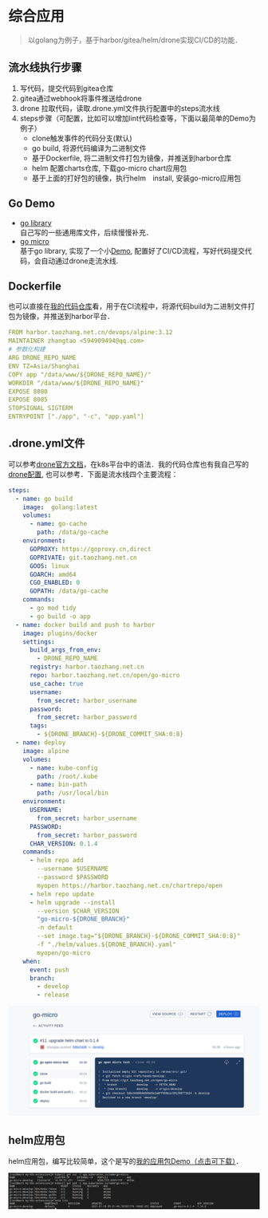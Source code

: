 综合应用
============

> 以golang为例子，基于harbor/gitea/helm/drone实现CI/CD的功能．

## 流水线执行步骤
1. 写代码，提交代码到gitea仓库
2. gitea通过webhook将事件推送给drone
3. drone 拉取代码，读取.drone.yml文件执行配置中的steps流水线
4. steps步骤（可配置，比如可以增加lint代码检查等，下面以最简单的Demo为例子）
   - clone触发事件的代码分支(默认)
   - go build, 将源代码编译为二进制文件
   - 基于Dockerfile, 将二进制文件打包为镜像，并推送到harbor仓库
   - helm 配置charts仓库, 下载go-micro chart应用包
   - 基于上面的打好包的镜像，执行helm　install, 安装go-micro应用包

## Go Demo

- [go library](https://git.taozhang.net.cn/open/go-library)  
  自己写的一些通用库文件，后续慢慢补充．　
- [go micro](https://git.taozhang.net.cn/open/go-micro)  
  基于go library, 实现了一个小[Demo](https://devops.taozhang.net.cn/v1/test/125), 配置好了CI/CD流程，写好代码提交代码，会自动通过drone走流水线.


## Dockerfile

也可以直接在[我的代码仓库](https://git.taozhang.net.cn/open/dockerfiles)看，用于在CI流程中，将源代码build为二进制文件打包为镜像，并推送到harbor平台．　

```yaml
FROM harbor.taozhang.net.cn/devops/alpine:3.12
MAINTAINER zhangtao <594909494@qq.com>
# 参数化构建
ARG DRONE_REPO_NAME
ENV TZ=Asia/Shanghai
COPY app "/data/www/${DRONE_REPO_NAME}/"
WORKDIR "/data/www/${DRONE_REPO_NAME}"
EXPOSE 8080
EXPOSE 8085
STOPSIGNAL SIGTERM
ENTRYPOINT ["./app", "-c", "app.yaml"]
```

## .drone.yml文件

可以参考[drone官方文档](https://docs.drone.io/pipeline/kubernetes/syntax/metadata/)，在k8s平台中的语法．我的代码仓库也有我自己写的[drone配置](https://git.taozhang.net.cn/open/demo-go-micro/src/branch/master/.drone.yml), 也可以参考．下面是流水线四个主要流程：

```yaml
steps:
  - name: go build
    image:  golang:latest
    volumes:
      - name: go-cache
        path: /data/go-cache
    environment:
      GOPROXY: https://goproxy.cn,direct
      GOPRIVATE: git.taozhang.net.cn
      GOOS: linux
      GOARCH: amd64
      CGO_ENABLED: 0
      GOPATH: /data/go-cache
    commands:
      - go mod tidy
      - go build -o app
  - name: docker build and push to harbor
    image: plugins/docker
    settings:
      build_args_from_env:
        - DRONE_REPO_NAME
      registry: harbor.taozhang.net.cn
      repo: harbor.taozhang.net.cn/open/go-micro
      use_cache: true
      username:
        from_secret: harbor_username
      password:
        from_secret: harbor_password
      tags:
        - ${DRONE_BRANCH}-${DRONE_COMMIT_SHA:0:8}
  - name: deploy
    image: alpine
    volumes:
      - name: kube-config
        path: /root/.kube
      - name: bin-path
        path: /usr/local/bin
    environment:
      USERNAME:
        from_secret: harbor_username
      PASSWORD:
        from_secret: harbor_password
      CHAR_VERSION: 0.1.4
    commands:
      - helm repo add
        --username $USERNAME
        --password $PASSWORD
        myopen https://harbor.taozhang.net.cn/chartrepo/open
      - helm repo update
      - helm upgrade --install
        --version $CHAR_VERSION
        "go-micro-${DRONE_BRANCH}"
        -n default
        --set image.tag="${DRONE_BRANCH}-${DRONE_COMMIT_SHA:0:8}"
        -f "./helm/values.${DRONE_BRANCH}.yaml"
        myopen/go-micro
    when:
      event: push
      branch:
        - develop
        - release
```
![流水线](images/20210116210854.png)

## helm应用包

helm应用包，编写比较简单，这个是写的[我的应用包Demo（点击可下载）](https://www.taozhang.net.cn/devops/blob/go-micro-0.1.4.tgz)．

![最终结果](images/20210116212659.png)
